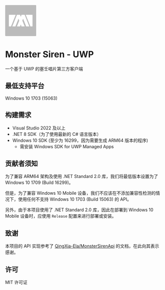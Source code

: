 <img src="./assets/icon.png" width="100px"/>

# Monster Siren - UWP

一个基于 UWP 的塞壬唱片第三方客户端

## 最低支持平台
Windows 10 1703 (15063)

## 构建需求
- Visual Studio 2022 及以上
- .NET 8 SDK（为了使用最新的 C# 语言版本）
- Windows 10 SDK (至少为 16299，因为需要生成 ARM64 版本的程序)
    - 需安装 Windows SDK for UWP Managed Apps

## 贡献者须知
为了兼容 ARM64 架构及使用 .NET Standard 2.0 库，我们将最低版本设置为了 Windows 10 1709 (Build 16299)。

但是，为了兼容 Windows 10 Mobile 设备，我们不应该在不添加兼容性检测的情况下，使用任何不支持 Windows 10 1703 (Build 15063) 的 API。

另外，由于本项目使用了 .NET Standard 2.0 库，因此在部署到 Windows 10 Mobile 设备时，应使用 `Release` 配置来进行部署或安装。

## 致谢
本项目的 API 实现参考了 [QingXia-Ela/MonsterSirenApi](https://github.com/QingXia-Ela/MonsterSirenApi) 的文档，在此向其表示感谢。

## 许可
MIT 许可证